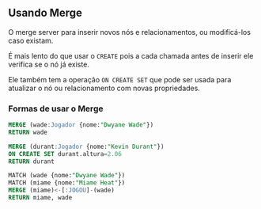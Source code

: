 ## Usando Merge
  
O merge server para inserir novos nós e relacionamentos, ou modificá-los caso existam.  
  
É mais lento do que usar o `CREATE` pois a cada chamada antes de inserir ele verifica se o nó já existe.  
  
Ele também tem a operação `ON CREATE SET` que pode ser usada para atualizar o nó ou relacionamento com novas propriedades.  
  
### Formas de usar o Merge
  
```sql
MERGE (wade:Jogador {nome:"Dwyane Wade"})
RETURN wade
```
  
```sql
MERGE (durant:Jogador {nome:"Kevin Durant"})
ON CREATE SET durant.altura=2.06
RETURN durant
```
  
```sql
MATCH (wade {nome:"Dwyane Wade"})
MATCH (miame {nome:"Miame Heat"})
MERGE (miame)<-[:JOGOU]-(wade)
RETURN miame, wade
```